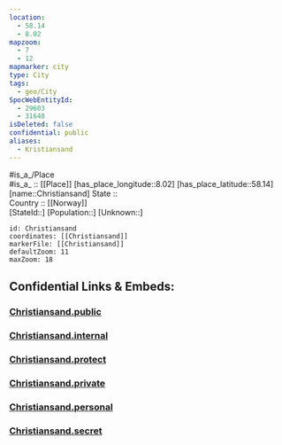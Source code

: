 ```yaml
---
location:
  - 58.14
  - 8.02
mapzoom:
  - 7
  - 12
mapmarker: city
type: City
tags:
  - geo/City
SpocWebEntityId:
  - 29603
  - 31648
isDeleted: false
confidential: public
aliases:
  - Kristiansand
---
```

#is_a_/Place  
#is_a_ :: [[Place]] 
[has_place_longitude::8.02] 
[has_place_latitude::58.14] 
[name::Christiansand] 
State ::  
Country :: [[Norway]]  
[StateId::] 
[Population::] 
[Unknown::] 


```leaflet
id: Christiansand
coordinates: [[Christiansand]] 
markerFile: [[Christiansand]] 
defaultZoom: 11 
maxZoom: 18
```


## Confidential Links & Embeds: 

### [Christiansand.public](/_public/\Earth\Continent\Europe\Europe~North\Norway\Counties~Norway\Agder\Vest-Agder\CityChristiansand.public.md) 

### [Christiansand.internal](/_internal/\Earth\Continent\Europe\Europe~North\Norway\Counties~Norway\Agder\Vest-Agder\CityChristiansand.internal.md) 

### [Christiansand.protect](/_protect/\Earth\Continent\Europe\Europe~North\Norway\Counties~Norway\Agder\Vest-Agder\CityChristiansand.protect.md) 

### [Christiansand.private](/_private/\Earth\Continent\Europe\Europe~North\Norway\Counties~Norway\Agder\Vest-Agder\CityChristiansand.private.md) 

### [Christiansand.personal](/_personal/\Earth\Continent\Europe\Europe~North\Norway\Counties~Norway\Agder\Vest-Agder\CityChristiansand.personal.md) 

### [Christiansand.secret](/_secret/\Earth\Continent\Europe\Europe~North\Norway\Counties~Norway\Agder\Vest-Agder\CityChristiansand.secret.md)


